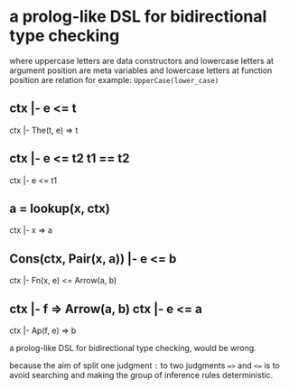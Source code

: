 # a prolog-like DSL for bidirectional type checking

where uppercase letters are data constructors
and lowercase letters at argument position are meta variables
and lowercase letters at function position are relation
for example: `UpperCase(lower_case)`

ctx |- e <= t
---------------------
ctx |- The(t, e) => t

ctx |- e <= t2
t1 == t2
---------------------
ctx |- e <= t1

a = lookup(x, ctx)
---------------------
ctx |- x => a

Cons(ctx, Pair(x, a)) |- e <= b
---------------------
ctx |- Fn(x, e) <= Arrow(a, b)

ctx |- f => Arrow(a, b)
ctx |- e <= a
---------------------
ctx |- Ap(f, e) => b

a prolog-like DSL for bidirectional type checking,
would be wrong.

because the aim of split one judgment `:`
to two judgments `=>` and `<=`
is to avoid searching
and making the group of inference rules deterministic.
